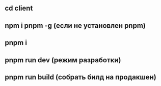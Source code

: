 ## cd client
## npm i pnpm -g (если не установлен pnpm)
## pnpm i
## pnpm run dev (режим разработки)
## pnpm run build (собрать билд на продакшен)